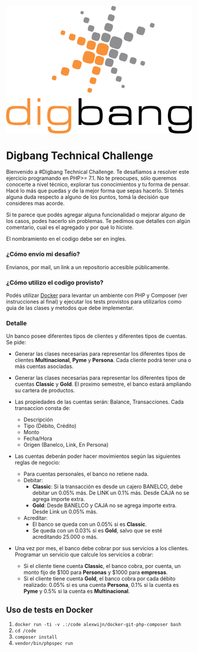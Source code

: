![Digbang](/digbang.png?raw=true)
# Digbang Technical Challenge

Bienvenido a #Digbang Technical Challenge.
Te desafiamos a resolver este ejercicio programando en PHP>= 7.1. No te preocupes, sólo queremos conocerte a nivel técnico, explorar tus conocimientos y tu forma de pensar. 
Hacé lo más que puedas y de la mejor forma que sepas hacerlo. Si tenés alguna duda respecto a alguno de los puntos, tomá la decisión que consideres mas acorde.

Si te parece que podés agregar alguna funcionalidad o mejorar alguno de los casos, podes hacerlo sin problemas. Te pedimos que detalles con algún comentario, cual es el agregado y por qué lo hiciste.

El nombramiento en el codigo debe ser en ingles.


### ¿Cómo envío mi desafío?

Envianos, por mail, un link a un repositorio accesible públicamente.



### ¿Cómo utilizo el codigo provisto?

Podés utilizar [Docker](https://www.docker.com/products/docker-desktop) para levantar un ambiente con PHP y Composer (ver instrucciones al final) y ejecutar los tests provistos para utilizarlos como guia de las clases y metodos que debe implementar.


### Detalle
Un banco posee diferentes tipos de clientes y diferentes tipos de cuentas. 
Se pide:
* Generar las clases necesarias para representar los diferentes tipos de clientes **Multinacional**, **Pyme** y **Persona**. Cada cliente podrá tener una o más cuentas asociadas.

* Generar las clases necesarias para representar los diferentes tipos de cuentas **Classic** y **Gold**. El proximo semestre, el banco estará ampliando su cartera de productos.

* Las propiedades de las cuentas serán: Balance, Transacciones.
Cada transaccion consta de: 
    * Descripción
    * Tipo (Débito, Crédito)
    * Monto
    * Fecha/Hora
    * Origen (Banelco, Link, En Persona)

* Las cuentas deberán poder hacer movimientos según las siguientes reglas de negocio:
    * Para cuentas personales, el banco no retiene nada.
    * Debitar:
        * **Classic**: Si la transacción es desde un cajero BANELCO, debe debitar un 0.05% más. De LINK un 0.1% más. Desde CAJA no se agrega importe extra.
        * **Gold**: Desde BANELCO y CAJA no se agrega importe extra. Desde Link un 0.05% más.
    * Acreditar: 
        * El banco se queda con un 0.05% si es **Classic**.
        * Se queda con un 0.03% si es **Gold**, salvo que se esté acreditando 25.000 o más.


* Una vez por mes, el banco debe cobrar por sus servicios a los clientes. Programar un servicio que calcule los servicios a cobrar:
    * Si el cliente tiene cuenta **Classic**, el banco cobra, por cuenta, un monto fijo de $100 para **Personas** y $1000 para **empresas**.
    * Si el cliente tiene cuenta **Gold**, el banco cobra por cada débito realizado: 0.05% si es una cuenta **Persona**, 0.1% si la cuenta es **Pyme** y 0.5% si la cuenta es **Multinacional**.

## Uso de tests en Docker
1. `docker run -ti -v .:/code alexwijn/docker-git-php-composer bash`
2. `cd /code`
3. `composer install`
4. `vendor/bin/phpspec run`